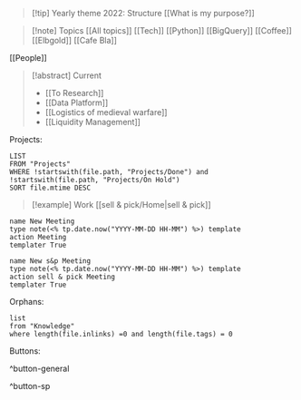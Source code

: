 > [!tip] Yearly theme 2022: Structure
> [[What is my purpose?]]

> [!note]  Topics
> [[All topics]]
> [[Tech]] [[Python]] [[BigQuery]]
> [[Coffee]] [[Elbgold]] [[Cafe Bla]]
> 
[[People]]

> [!abstract] Current
> - [[To Research]] 
> - [[Data Platform]]
> - [[Logistics of medieval warfare]]
> - [[Liquidity Management]]


Projects:
```dataview
LIST
FROM "Projects"
WHERE !startswith(file.path, "Projects/Done") and !startswith(file.path, "Projects/On Hold")
SORT file.mtime DESC
```

> [!example] Work
> [[sell & pick/Home|sell & pick]]

```button
name New Meeting
type note(<% tp.date.now("YYYY-MM-DD HH-MM") %>) template
action Meeting
templater True
```
```button
name New s&p Meeting
type note(<% tp.date.now("YYYY-MM-DD HH-MM") %>) template
action sell & pick Meeting
templater True
```


Orphans:
```dataview
list
from "Knowledge"
where length(file.inlinks) =0 and length(file.tags) = 0
```



Buttons:

^button-general


^button-sp
